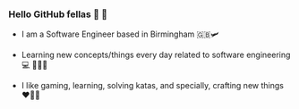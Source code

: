 ### Hello GitHub fellas 👋 👋 

- I am a Software Engineer based in Birmingham 🇬🇧🛩️ 

- Learning new concepts/things every day related to software engineering 💻 🧑🏽‍💻 

- I like gaming, learning, solving katas, and specially, crafting new things ♥️🎉💼

                
